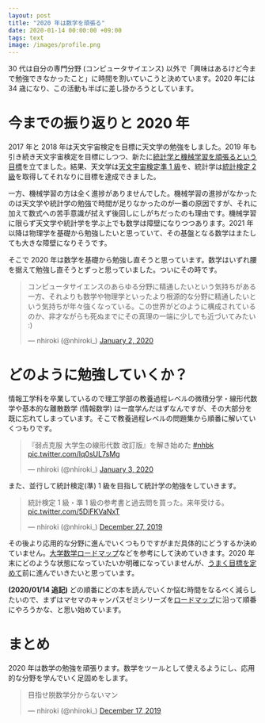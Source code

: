 ```yaml
---
layout: post
title: "2020 年は数学を頑張る"
date: 2020-01-14 00:00:00 +09:00
tags: text
image: /images/profile.png
---
```


30 代は自分の専門分野 (コンピュータサイエンス) 以外で「興味はあるけど今まで勉強できなかったこと」に時間を割いていこうと決めています。2020 年には 34 歳になり、この活動も半ばに差し掛かろうとしています。

# 今までの振り返りと 2020 年

2017 年と 2018 年は天文宇宙検定を目標に天文学の勉強をしました。2019 年も引き続き天文宇宙検定を目標にしつつ、新たに[統計学と機械学習を頑張るという目標](/2019/01/28/learn-data-science-and-machine-learning)を立てました。結果、天文学は[天文宇宙検定準 1 級](/2019/12/21/astronomy-space-test-2019-1st-grade)を、統計学は[統計検定 2 級](/2019/06/21/japan-statistical-society-certificate-2nd-grade)を取得してそれなりに目標を達成できました。

一方、機械学習の方は全く進捗がありませんでした。機械学習の進捗がなかったのは天文学や統計学の勉強で時間が足りなかったのが一番の原因ですが、それに加えて数式への苦手意識が拭えず後回しにしがちだったのも理由です。機械学習に限らず天文学や統計学を学ぶ上でも数学は障壁になりつつあります。2021 年以降は物理学を基礎から勉強したいと思っていて、その基盤となる数学はまたしても大きな障壁になりそうです。

そこで 2020 年は数学を基礎から勉強し直そうと思っています。数学はいずれ腰を据えて勉強し直そうとずっと思っていました。ついにその時です。

<blockquote class="twitter-tweet"><p lang="ja" dir="ltr">コンピュータサイエンスのあらゆる分野に精通したいという気持ちがある一方、それよりも数学や物理学といったより根源的な分野に精通したいという気持ちが年々強くなっている。この世界がどのように構成されているのか、非才ながらも死ぬまでにその真理の一端に少しでも近づいてみたい :)</p>&mdash; nhiroki (@nhiroki_) <a href="https://twitter.com/nhiroki_/status/1212748559893721089?ref_src=twsrc%5Etfw">January 2, 2020</a></blockquote> <script async src="https://platform.twitter.com/widgets.js" charset="utf-8"></script>

# どのように勉強していくか？

情報工学科を卒業しているので理工学部の教養過程レベルの微積分学・線形代数学や基本的な離散数学 (情報数学) は一度学んだはずなんですが、その大部分を既に忘れてしまっています。そこで教養過程レベルの問題集から順番に解いていくつもりです。

<blockquote class="twitter-tweet"><p lang="ja" dir="ltr">『弱点克服 大学生の線形代数 改訂版』を解き始めた <a href="https://twitter.com/hashtag/nhbk?src=hash&amp;ref_src=twsrc%5Etfw">#nhbk</a> <a href="https://t.co/Iq0sUL7sMg">pic.twitter.com/Iq0sUL7sMg</a></p>&mdash; nhiroki (@nhiroki_) <a href="https://twitter.com/nhiroki_/status/1213117156205850631?ref_src=twsrc%5Etfw">January 3, 2020</a></blockquote> <script async src="https://platform.twitter.com/widgets.js" charset="utf-8"></script>

また、並行して統計検定(準) 1 級を目指して統計学の勉強をしていきます。

<blockquote class="twitter-tweet"><p lang="ja" dir="ltr">統計検定 1 級・準 1 級の参考書と過去問を買った。来年受ける。 <a href="https://t.co/5DiFKVaNxT">pic.twitter.com/5DiFKVaNxT</a></p>&mdash; nhiroki (@nhiroki_) <a href="https://twitter.com/nhiroki_/status/1210415923653332992?ref_src=twsrc%5Etfw">December 27, 2019</a></blockquote> <script async src="https://platform.twitter.com/widgets.js" charset="utf-8"></script>

その後より応用的な分野に進んでいくつもりですがまだ具体的にどうするか決めていません。[大学数学ロードマップ](https://math-fun.net/20180711/412/)などを参考にして決めていきます。2020 年末にどのような状態になっていたいか明確になっていませんが、[うまく目標を定めて](/2019/02/14/make-progress)前に進んでいきたいと思っています。

**(2020/01/14 追記)** どの順番にどの本を読んでいくか悩む時間をなるべく減らしたいので、まずはマセマのキャンパスゼミシリーズを[ロードマップ](https://www.mathema.jp/%E3%82%B5%E3%82%AF%E3%82%BB%E3%82%B9%E3%83%AD%E3%83%BC%E3%83%89/)に沿って順番にやろうかな、と思い始めています。

# まとめ

2020 年は数学の勉強を頑張ります。数学をツールとして使えるようにし、応用的な分野を学んでいく足固めをします。

<blockquote class="twitter-tweet"><p lang="ja" dir="ltr">目指せ脱数学分からないマン</p>&mdash; nhiroki (@nhiroki_) <a href="https://twitter.com/nhiroki_/status/1206821828347363328?ref_src=twsrc%5Etfw">December 17, 2019</a></blockquote> <script async src="https://platform.twitter.com/widgets.js" charset="utf-8"></script>
